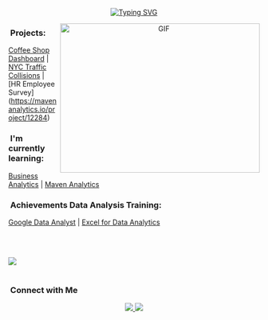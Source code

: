 <div align="center">

[![Typing SVG](https://readme-typing-svg.herokuapp.com?font=Fira+Code&duration=4000&pause=100&random=false&width=435&lines=Hello%2C++I'm+Alex!;Welcome+to+my+World+of+Data)](https://git.io/typing-svg)

</div>

<a target="_blank" align="center">
  <img align="right" top="500" height="300" width="400" alt="GIF" src="https://github.com/Anmol-Baranwal/Cool-GIFs-For-GitHub/assets/74038190/0b335028-1d3d-4ee5-b5b3-a373d499be7e">
</a>



### &nbsp;Projects: 
[Coffee Shop Dashboard](https://mavenanalytics.io/project/10704) | [NYC Traffic Collisions](https://mavenanalytics.io/project/12068) |  
[HR Employee Survey]   (https://mavenanalytics.io/project/12284)

### &nbsp;I'm currently learning:
[Business Analytics](https://www.coursera.org/learn/business-analytics-bbva) | [Maven Analytics](https://mavenanalytics.io/profile/Alexandru-D.-Stoica/186636172)
  

### &nbsp;Achievements Data Analysis Training:
[Google Data Analyst](https://coursera.org/share/273d71856651a38cf257f11c2494ecde) | [Excel for Data Analytics](https://coursera.org/share/5d449590e3504e08f93add34861e6158)

<br><br>

<img src="https://user-images.githubusercontent.com/73097560/115834477-dbab4500-a447-11eb-908a-139a6edaec5c.gif"><br><br>

<p align="center">

### &nbsp;Connect with Me

<p align="center">
  <a href="https://www.linkedin.com/in/alexandruds/">
    <img src="https://img.shields.io/badge/-AlexandruD%20Stoica%20-0077B5?style=flat&logo=Linkedin&logoColor=white"/>
  </a>
  <a href="mailto:AlexandruD.Stoica@gmail.com">
    <img src="https://img.shields.io/badge/-AlexandruD.Stoica-D14836?style=flat&logo=Gmail&logoColor=white"/>
 </a>

 
 
